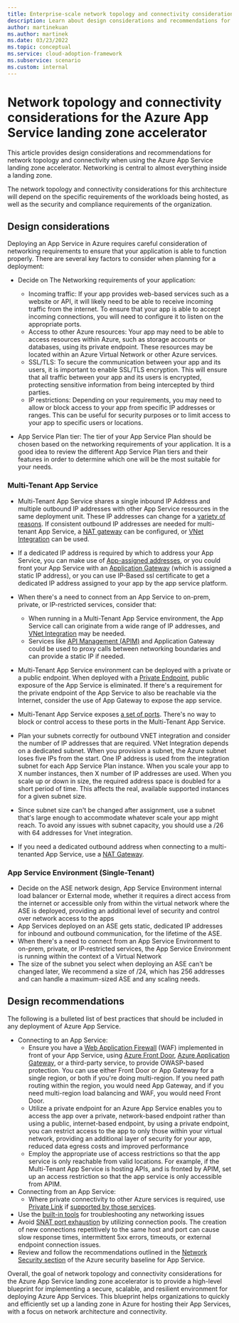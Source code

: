 ```yaml
---
title: Enterprise-scale network topology and connectivity considerations for Azure App Service
description: Learn about design considerations and recommendations for network topology and connectivity in the Azure App Service landing zone accelerator
author: martinekuan
ms.author: martinek
ms.date: 03/23/2022
ms.topic: conceptual
ms.service: cloud-adoption-framework
ms.subservice: scenario
ms.custom: internal
---
```


# Network topology and connectivity considerations for the Azure App Service landing zone accelerator

This article provides design considerations and recommendations for network topology and connectivity when using the Azure App Service landing zone accelerator. Networking is central to almost everything inside a landing zone.

The network topology and connectivity considerations for this architecture will depend on the specific requirements of the workloads being hosted, as well as the security and compliance requirements of the organization.


## Design considerations

Deploying an App Service in Azure requires careful consideration of networking requirements to ensure that your application is able to function properly. There are several key factors to consider when planning for a deployment:

- Decide on The Networking requirements of your application:
    - Incoming traffic: If your app provides web-based services such as a website or API, it will likely need to be able to receive incoming traffic from the internet. To ensure that your app is able to accept incoming connections, you will need to configure it to listen on the appropriate ports.
    - Access to other Azure resources: Your app may need to be able to access resources within Azure, such as storage accounts or databases, using its private endpoint. These resources may be located within an Azure Virtual Network or other Azure services.
    - SSL/TLS: To secure the communication between your app and its users, it is important to enable SSL/TLS encryption. This will ensure that all traffic between your app and its users is encrypted, protecting sensitive information from being intercepted by third parties.
    - IP restrictions: Depending on your requirements, you may need to allow or block access to your app from specific IP addresses or ranges. This can be useful for security purposes or to limit access to your app to specific users or locations.
    
- App Service Plan tier: The tier of your App Service Plan should be chosen based on the networking requirements of your application. It is a good idea to review the different App Service Plan tiers and their features in order to determine which one will be the most suitable for your needs.

### Multi-Tenant App Service

- Multi-Tenant App Service shares a single inbound IP Address and multiple outbound IP addresses with other App Service resources in the same deployment unit.  These IP addresses can change for a [variety of reasons](/azure/app-service/overview-inbound-outbound-ips#how-ip-addresses-work-in-app-service). If consistent outbound IP addresses are needed for multi-tenant App Service, a [NAT gateway](/azure/app-service/networking/nat-gateway-integration#:~:text=%20Set%20up%20NAT%20gateway%20through%20the%20portal%3A,Basics%20information%20and%20pick%20the%20region...%20More%20) can be configured, or [VNet Integration](/azure/app-service/overview-vnet-integration) can be used.
- If a dedicated IP address is required by which to address your App Service, you can make use of [App-assigned addresses](/azure/app-service/networking/app-gateway-with-service-endpoints), or you could front your App Service with an [Application Gateway](/azure/app-service/networking/app-gateway-with-service-endpoints) (which is assigned a static IP address), or you can use IP-Based ssl certificate to get a dedicated IP address assigned to your app by the app service platform.

- When there's a need to connect from an App Service to on-prem, private, or IP-restricted services, consider that:
  - When running in a Multi-Tenant App Service environment, the App Service call can originate from a wide range of IP addresses, and [VNet Integration](/azure/app-service/web-sites-integrate-with-vnet) may be needed.
  - Services like [API Management (APIM)](/azure/api-management/api-management-key-concepts) and Application Gateway could be used to proxy calls between networking boundaries and can provide a static IP if needed.
- Multi-Tenant App Service environment can be deployed with a private or a public endpoint.  When deployed with a [Private Endpoint](/azure/app-service/networking/private-endpoint), public exposure of the App Service is eliminated.  If there's a requirement for the private endpoint of the App Service to also be reachable via the Internet, consider the use of App Gateway to expose the app service.
- Multi-Tenant App Service exposes [a set of ports](/azure/app-service/networking-features#app-service-ports). There's no way to block or control access to these ports in the Multi-Tenant App Service.
- Plan your subnets correctly for outbound VNET integration and consider the number of IP addresses that are required. VNet Integration depends on a dedicated subnet. When you provision a subnet, the Azure subnet loses five IPs from the start. One IP address is used from the integration subnet for each App Service Plan instance. When you scale your app to X number instances, then X number of IP addresses are used. When you scale up or down in size, the required address space is doubled for a short period of time. This affects the real, available supported instances for a given subnet size.
- Since subnet size can't be changed after assignment, use a subnet that's large enough to accommodate whatever scale your app might reach. To avoid any issues with subnet capacity, you should use a /26 with 64 addresses for Vnet integration.
- If you need a dedicated outbound address when connecting to a multi-tenanted App Service, use a [NAT Gateway](/azure/app-service/networking/nat-gateway-integration).

### App Service Environment (Single-Tenant)

- Decide on the ASE network design, App Service Environment internal load balancer or External mode, whether it requires a direct access from the internet or accessible only from within the virtual network where the ASE is deployed, providing an additional level of security and control over network access to the apps
- App Services deployed on an ASE gets static, dedicated IP addresses for inbound and outbound communication, for the lifetime of the ASE.
- When there's a need to connect from an App Service Environment to on-prem, private, or IP-restricted services, the App Service Environment is running within the context of a Virtual Network
- The size of the subnet you select when deploying an ASE can't be changed later, We recommend a size of /24, which has 256 addresses and can handle a maximum-sized ASE and any scaling needs.

## Design recommendations

The following is a bulleted list of best practices that should be included in any deployment of Azure App Service.

- Connecting to an App Service:
  - Ensure you have a [Web Application Firewall](/azure/web-application-firewall/overview) (WAF) implemented in front of your App Service, using [Azure Front Door](/azure/web-application-firewall/afds/afds-overview), [Azure Application Gateway](/azure/web-application-firewall/ag/ag-overview), or a third-party service, to provide OWASP-based protection. You can use either Front Door or App Gateway for a single region, or both if you're doing multi-region. If you need path routing within the region, you would need App Gateway, and if you need multi-region load balancing and WAF, you would need Front Door.
  - Utilize a private endpoint for an Azure App Service enables you to access the app over a private, network-based endpoint rather than using a public, internet-based endpoint, by using a private endpoint, you can restrict access to the app to only those within your virtual network, providing an additional layer of security for your app, reduced data egress costs and improved performance
  - Employ the appropriate use of access restrictions so that the app service is only reachable from valid locations. For example, if the Multi-Tenant App Service is hosting APIs, and is fronted by APIM, set up an access restriction so that the app service is only accessible from APIM.
- Connecting from an App Service:
  - Where private connectivity to other Azure services is required, use [Private Link](/azure/private-link/private-link-overview) if [supported by those services](/azure/private-link/availability).
- Use the [built-in tools](https://azure.github.io/AppService/2021/04/13/Network-and-Connectivity-Troubleshooting-Tool.html) for troubleshooting any networking issues
- Avoid [SNAT port exhaustion](/azure/app-service/troubleshoot-intermittent-outbound-connection-errors) by utilizing connection pools.  The creation of new connections repetitively to the same host and port can cause slow response times, intermittent 5xx errors, timeouts, or external endpoint connection issues.
- Review and follow the recommendations outlined in the [Network Security section](/security/benchmark/azure/baselines/app-service-security-baseline?toc=/azure/app-service/toc.json#network-security) of the Azure security baseline for App Service.

Overall, the goal of network topology and connectivity considerations for the Azure App Service landing zone accelerator is to provide a high-level blueprint for implementing a secure, scalable, and resilient environment for deploying Azure App Services. This blueprint helps organizations to quickly and efficiently set up a landing zone in Azure for hosting their App Services, with a focus on network architecture and connectivity. 
